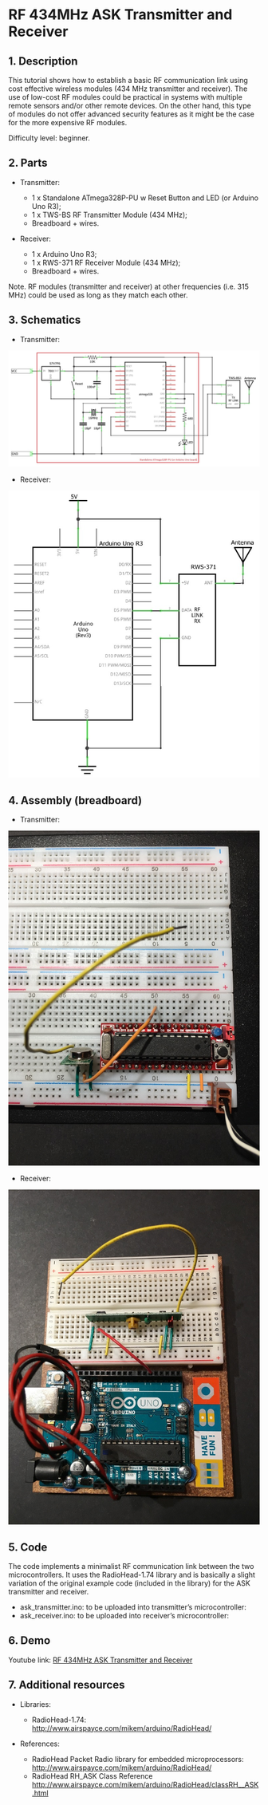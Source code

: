 # RF 434MHz ASK Transmitter and Receiver

## 1. Description

This tutorial shows how to establish a basic RF communication link using cost effective wireless modules (434 MHz transmitter and receiver). The use of low-cost RF modules could be practical in systems with multiple remote sensors and/or other remote devices. On the other hand, this type of modules do not offer advanced security features as it might be the case for the more expensive RF modules.

Difficulty level: beginner.

## 2. Parts

* Transmitter:
    * 1 x Standalone ATmega328P-PU w Reset Button and LED (or Arduino Uno R3);
    * 1 x TWS-BS RF Transmitter Module (434 MHz);
    * Breadboard + wires.

* Receiver:
    * 1 x Arduino Uno R3;
    * 1 x RWS-371 RF Receiver Module (434 MHz);
    * Breadboard + wires.

Note. RF modules (transmitter and receiver) at other frequencies (i.e. 315 MHz) could be used as long as they match each other.

## 3. Schematics

* Transmitter:

![RF 434MHz ASK Transmitter schem!](/res/rf_434mhz_ask_transmitter_schem.jpg "RF 434MHz ASK Transmitter schem")

* Receiver:

![RF 434MHz ASK Receiver schem!](/res/rf_434mhz_ask_receiver_schem.jpg "RF 434MHz ASK Receiver schem")

## 4. Assembly (breadboard)

* Transmitter:

![RF 434MHz ASK Transmitter bboard!](/res/rf_434mhz_ask_transmitter_bboard.jpg "RF 434MHz ASK Transmitter bboard")

* Receiver:

![RF 434MHz ASK Receiver bboard!](/res/rf_434mhz_ask_receiver_bboard.jpg "RF 434MHz ASK Receiver bboard")

## 5. Code

The code implements a minimalist RF communication link between the two microcontrollers. It uses the RadioHead-1.74 library and is basically a slight variation of the original example code (included in the library) for the ASK transmitter and receiver.

* ask_transmitter.ino: to be uploaded into transmitter’s microcontroller:
* ask_receiver.ino: to be uploaded into receiver’s microcontroller:

## 6. Demo

Youtube link:  [RF 434MHz ASK Transmitter and Receiver](https://www.youtube.com/watch?v=B8Bpf3lDkJ4)

## 7. Additional resources

* Libraries:
    * RadioHead-1.74: http://www.airspayce.com/mikem/arduino/RadioHead/

* References:
    * RadioHead Packet Radio library for embedded microprocessors: http://www.airspayce.com/mikem/arduino/RadioHead/
    * RadioHead RH_ASK Class Reference
    http://www.airspayce.com/mikem/arduino/RadioHead/classRH__ASK.html